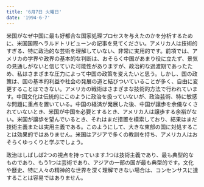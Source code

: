 ```yaml
---
title: '6月7日 火曜日'
date: '1994-6-7'
---
```


米国がなぜ中国に最も好都合な国家処理プロセスを与えたのかを分析するために、米国国際ヘラルドトリビューンの記事を見てください。アメリカ人は技術的すぎる、特に政治的な芸術を理解していない、非常に実用的です。前項では、アメリカの学界や政界の基本的な判断は、おそらく中国があまり役に立たず、景気の見通しがないと信じていた可能性がありますが、政治的な過渡期であったため、私はさまざまな圧力によって中国の政策を変えたいと思う。しかし、国の政策は、国の基本的利益や社会の発展の道と結びついていることが多く、自由に変更することはできない。アメリカの戦術はさまざまな技術的方法で行われています。中国文化は伝統的にこのように政治を扱っていないが、政治芸術、特に敏感な問題に重点を置いている。中国の経済が発展した後、中国が譲歩を余儀なくされていないとき、米国が中国を必要とするとき、アメリカ人は譲歩する余裕がない。米国が譲歩を望んでいるとき、それはまだ措置を模索しており、結果はまだ技術主義または実用主義である。このようにして、大きな東部の国に対処することは効果的ではありません。米国はアジアで多くの教訓を持ち、アメリカ人はおそらくゆっくりと学ぶでしょう。

政治はしばしば2つの視点を持っています.1つは技術主義であり、最も典型的なものであり、もう1つは芸術であり、アジアの一部の国が最も典型的です。文化や歴史、特に人々の精神的な世界を深く理解できない場合は、コンセンサスに達することは容易ではありません。

